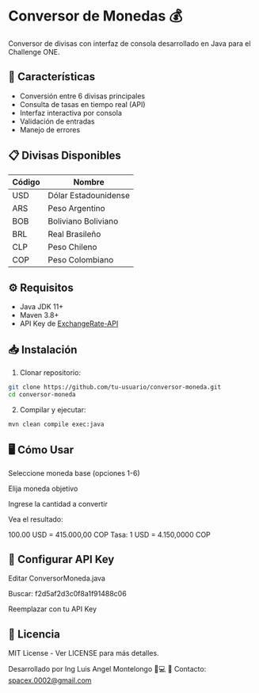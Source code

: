 # Conversor de Monedas 💰

Conversor de divisas con interfaz de consola desarrollado en Java para el Challenge ONE.

## 🚀 Características

- Conversión entre 6 divisas principales
- Consulta de tasas en tiempo real (API)
- Interfaz interactiva por consola
- Validación de entradas
- Manejo de errores

## 📋 Divisas Disponibles

| Código | Nombre                  |
|--------|-------------------------|
| USD    | Dólar Estadounidense    |
| ARS    | Peso Argentino          |
| BOB    | Boliviano Boliviano     |
| BRL    | Real Brasileño          |
| CLP    | Peso Chileno            |
| COP    | Peso Colombiano         |

## ⚙️ Requisitos

- Java JDK 11+
- Maven 3.8+
- API Key de [ExchangeRate-API](https://www.exchangerate-api.com/)

## 📥 Instalación

1. Clonar repositorio:
```bash
git clone https://github.com/tu-usuario/conversor-moneda.git
cd conversor-moneda
```
2. Compilar y ejecutar:
```bash
mvn clean compile exec:java
```
## 🖥️ Cómo Usar
Seleccione moneda base (opciones 1-6)

Elija moneda objetivo

Ingrese la cantidad a convertir

Vea el resultado:

100.00 USD = 415.000,00 COP
Tasa: 1 USD = 4.150,0000 COP

## 🔧 Configurar API Key
Editar ConversorMoneda.java

Buscar: f2d5af2d3c0f8a1f91488c06

Reemplazar con tu API Key

## 📄 Licencia
MIT License - Ver LICENSE para más detalles.

Desarrollado por Ing Luis Angel Montelongo 👨💻
📧 Contacto: spacex.0002@gmail.com

